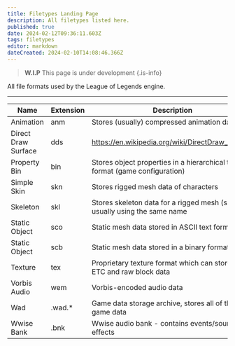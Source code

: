 ```yaml
---
title: Filetypes Landing Page
description: All filetypes listed here.
published: true
date: 2024-02-12T09:36:11.603Z
tags: filetypes
editor: markdown
dateCreated: 2024-02-10T14:08:46.366Z
---
```


> **W.I.P**
> This page is under development
{.is-info}

All file formats used by the League of Legends engine.

---
| Name                | Extension | Description                                                                 |
|---------------------|-----------|-----------------------------------------------------------------------------|
| Animation           | anm       | Stores (usually) compressed animation data                                  |
| Direct Draw Surface | dds       | https://en.wikipedia.org/wiki/DirectDraw_Surface                            |
| Property Bin        | bin       | Stores object properties in a hierarchical tree format (game configuration) |
| Simple Skin         | skn       | Stores rigged mesh data of characters                                       |
| Skeleton            | skl       | Stores skeleton data for a rigged mesh (skn) usually using the same name    |
| Static Object       | sco       | Static mesh data stored in ASCII text format                                |
| Static Object       | scb       | Static mesh data stored in a binary format                                  |
| Texture             | tex       | Proprietary texture format which can store BCn, ETC and raw block data      |
| Vorbis Audio        | wem       | Vorbis-encoded audio data                                                   |
| Wad                 | .wad.*    | Game data storage archive, stores all of the game data                      |
| Wwise Bank          | .bnk      | Wwise audio bank - contains events/sound effects                            |
